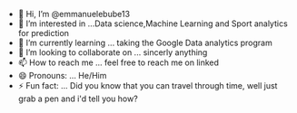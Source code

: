 - 👋 Hi, I’m @emmanuelebube13
- 👀 I’m interested in ...Data science,Machine Learning and Sport analytics for prediction
- 🌱 I’m currently learning ... taking the Google Data analytics program
- 💞️ I’m looking to collaborate on ... sincerly anything
- 📫 How to reach me ... feel free to reach me on linked 
- 😄 Pronouns: ... He/Him
- ⚡ Fun fact: ... Did you know that you can travel through time, well just grab a pen and i'd tell you how?

<!---
emmanuelebube13/emmanuelebube13 is a ✨ special ✨ repository because its `README.md` (this file) appears on your GitHub profile.
You can click the Preview link to take a look at your changes.
--->
